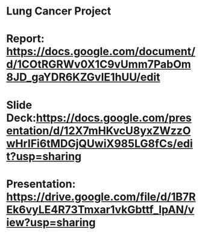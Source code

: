 Lung Cancer Project
==============================

Report: https://docs.google.com/document/d/1COtRGRWv0X1C9vUmm7PabOm8JD_gaYDR6KZGvIE1hUU/edit
==============================
Slide Deck:https://docs.google.com/presentation/d/12X7mHKvcU8yxZWzzOwHrIFi6tMDGjQUwiX985LG8fCs/edit?usp=sharing
==============================
Presentation: https://drive.google.com/file/d/1B7REk6vyLE4R73Tmxar1vkGbttf_IpAN/view?usp=sharing
==============================
